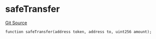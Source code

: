 # safeTransfer
[Git Source](https://github.com/zammdefi/ZAMM/blob/f29647612706d56219b8c998c8009dfa5002472c/src/zChef.sol)


```solidity
function safeTransfer(address token, address to, uint256 amount);
```

